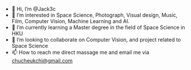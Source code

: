 - 👋 Hi, I’m @Jack3c
- 👀 I’m interested in Space Science, Photograph, Visual design, Music, Film, Computer Vision, Machine Learning and AI. 
- 🌱 I’m currently learning a Master degree in the field of Space Science in HKU
- 💞️ I’m looking to collaborate on Computer Vision, and project related to Space Science
- 📫 How to reach me direct massage me and email me via chucheukchi@gmail.com

<!---
Jack3c/Jack3c is a ✨ special ✨ repository because its `README.md` (this file) appears on your GitHub profile.
You can click the Preview link to take a look at your changes.
--->
